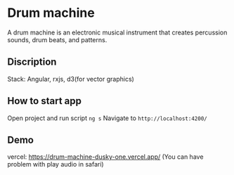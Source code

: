 # Drum machine
A drum machine is an electronic musical instrument that creates percussion sounds, drum beats, and patterns. 

## Discription
Stack: Angular, rxjs, d3(for vector graphics)

## How to start app
Open project and run script `ng s`
Navigate to `http://localhost:4200/`

## Demo
vercel: https://drum-machine-dusky-one.vercel.app/
(You can have problem with play audio in safari)
